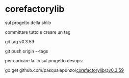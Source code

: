 # corefactorylib

sul progetto della shlib 

committare tutto e creare un tag

git tag v0.3.59

git push origin --tags

 

 

per caricare la lib sul progetto devops:

go get github.com/pasqualepunzo/corefactorylib@v0.3.59